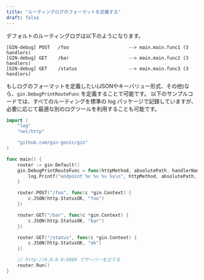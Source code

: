 ```yaml
---
title: "ルーティングログのフォーマットを定義する"
draft: false
---
```


デフォルトのルーティングログは以下のようになります。
```
[GIN-debug] POST   /foo                      --> main.main.func1 (3 handlers)
[GIN-debug] GET    /bar                      --> main.main.func2 (3 handlers)
[GIN-debug] GET    /status                   --> main.main.func3 (3 handlers)
```

もしログのフォーマットを定義したい(JSONやキーバリュー形式、その他)なら、`gin.DebugPrintRouteFunc` を定義することで可能です。
以下のサンプルコードでは、すべてのルーティングを標準の log パッケージで記録していますが、必要に応じて最適な別のログツールを利用することも可能です。

```go
import (
	"log"
	"net/http"

	"github.com/gin-gonic/gin"
)

func main() {
	router := gin.Default()
	gin.DebugPrintRouteFunc = func(httpMethod, absolutePath, handlerName string, nuHandlers int) {
		log.Printf("endpoint %v %v %v %v\n", httpMethod, absolutePath, handlerName, nuHandlers)
	}

	router.POST("/foo", func(c *gin.Context) {
		c.JSON(http.StatusOK, "foo")
	})

	router.GET("/bar", func(c *gin.Context) {
		c.JSON(http.StatusOK, "bar")
	})

	router.GET("/status", func(c *gin.Context) {
		c.JSON(http.StatusOK, "ok")
	})

	// http://0.0.0.0:8080 でサーバーを立てる
	router.Run()
}
```
